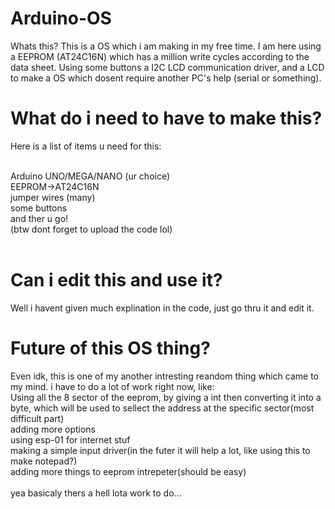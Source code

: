 # Arduino-OS
Whats this? This is a OS which i am making in my free time. I am here using a EEPROM (AT24C16N) which has a million write cycles according to the data sheet. Using some buttons a I2C LCD communication driver, and a LCD to make a OS which dosent require another PC's help (serial or something).

# What do i need to have to make this?
Here is a list of items u need for this:<br><br>

Arduino UNO/MEGA/NANO (ur choice)<br>
EEPROM->AT24C16N<br>
jumper wires (many)<br>
some buttons<br>
and ther u go!<br>
(btw dont forget to upload the code lol)<br><br>

# Can i edit this and use it?
Well i havent given much explination in the code, just go thru it and edit it.

# Future of this OS thing?
Even idk, this is one of my another intresting reandom thing which came to my mind. i have to do a lot of work right now, like:<br>
Using all the 8 sector of the eeprom, by giving a int then converting it into a byte, which will be used to sellect the address at the specific sector(most difficult part)<br>
adding more options<br>
using esp-01 for internet stuf<br>
making a simple input driver(in the futer it will help a lot, like using this to make notepad?)<br>
adding more things to eeprom intrepeter(should be easy)<br>
<br>
yea basicaly thers a hell lota work to do...<br><br>
